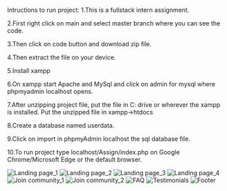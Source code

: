 Intructions to run project:
1.This is a fullstack intern assignment. 

2.First right click on main and select master branch where you can see the code.

3.Then click on code button and download zip file.

4.Then extract the file on your device.

5.Install xampp

6.On xampp start Apache and MySql and click on admin for mysql where phpmyadmin localhost opens.

7.After unzipping project file, put the file in C: drive or wherever the xampp is installed. Put the unzipped file in xampp->htdocs

8.Create a database named userdata.

9.Click on import in phpmyAdmin localhost the sql database file.

10.To run project type localhost/Assign/index.php on Google Chrome/Microsoft Edge or the default browser.

![Landing page_1](https://github.com/suzannecorda8/Project/assets/103393836/6d4d190f-814f-4e85-a210-8c7fa021050c)
![Landing page_2](https://github.com/suzannecorda8/Project/assets/103393836/9d64ee7a-2e78-457a-a74e-79fb47c13467)
![Landing page_3](https://github.com/suzannecorda8/Project/assets/103393836/d08e3944-5bfe-4394-a06d-991c0f403312)
![Landing page_4](https://github.com/suzannecorda8/Project/assets/103393836/d22ed09b-bdc1-46f6-9e3b-5938173b48c6)
![Join community_1](https://github.com/suzannecorda8/Project/assets/103393836/9484844a-e714-4686-acff-edea896c1152)
![Join community_2](https://github.com/suzannecorda8/Project/assets/103393836/29350642-8b28-43dd-965f-6767ed7f689a)
![FAQ](https://github.com/suzannecorda8/Project/assets/103393836/b7cfb53f-136e-429d-8ed1-b710f47d4446)
![Testimonials](https://github.com/suzannecorda8/Project/assets/103393836/de008415-9a44-47c8-9c4c-cda86225305d)
![Footer](https://github.com/suzannecorda8/Project/assets/103393836/118b2dd3-b07d-4cfc-b8c3-89af48c6a997)









